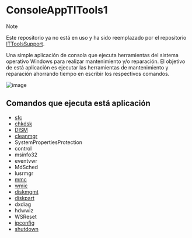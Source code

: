 # ConsoleAppTITools1

>[!NOTE]
> Este repositorio ya no está en uso y ha sido reemplazado por el repositorio [ITToolsSupport](https://github.com/FerJos/ITToolsSupport).

Una simple aplicación de consola que ejecuta herramientas del sistema operativo Windows para realizar mantenimiento y/o reparación. El objetivo de está aplicación es ejecutar las herramientas de mantenimiento y reparación ahorrando tiempo en escribir los respectivos comandos.

![image](https://github.com/FerJos/ConsoleApp-Herramientas-Simples-Mantenimiento/assets/38123159/a4de58d1-5fec-48b1-a539-0461f243360f)

## Comandos que ejecuta está aplicación
* [sfc](https://learn.microsoft.com/es-mx/windows-server/administration/windows-commands/sfc)
* [chkdsk](https://learn.microsoft.com/es-mx/windows-server/administration/windows-commands/chkdsk?tabs=event-viewer)
* [DISM](https://learn.microsoft.com/es-mx/windows-hardware/manufacture/desktop/what-is-dism?view=windows-11)
* [cleanmgr](https://learn.microsoft.com/es-mx/windows-server/administration/windows-commands/cleanmgr)
* SystemPropertiesProtection
* control
* msinfo32
* eventvwr
* MdSched
* lusrmgr
* [mmc](https://learn.microsoft.com/es-mx/troubleshoot/windows-server/system-management-components/what-is-microsoft-management-console)
* [wmic](https://learn.microsoft.com/es-mx/troubleshoot/windows-server/system-management-components/what-is-microsoft-management-console)
* [diskmgmt](https://learn.microsoft.com/es-es/windows-server/storage/disk-management/overview-of-disk-management)
* [diskpart](https://learn.microsoft.com/es-mx/windows-server/administration/windows-commands/diskpart)
* dxdiag
* hdwwiz
* WSReset
* [ipconfig](https://learn.microsoft.com/es-mx/windows-server/administration/windows-commands/ipconfig)
* [shutdown](https://learn.microsoft.com/es-mx/windows-server/administration/windows-commands/shutdown)
